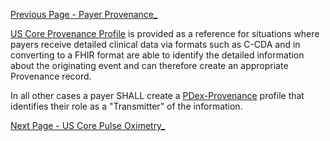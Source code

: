[Previous Page - Payer Provenance_](PayerProvenance_.html)

[US Core Provenance Profile](https://www.hl7.org/fhir/us/core/StructureDefinition-us-core-provenance.html) is provided as a reference for situations where payers
receive detailed clinical data via formats such as C-CDA and in converting to a
FHIR format are able to identify the detailed information about the originating 
event and can therefore create an appropriate Provenance record.

In all other cases a payer SHALL create a [PDex-Provenance](PdexProvenance.html)
profile that identifies their role as a "Transmitter" of the information.

[Next Page - US Core Pulse Oximetry_](USCorePulseOximetry_.html)
